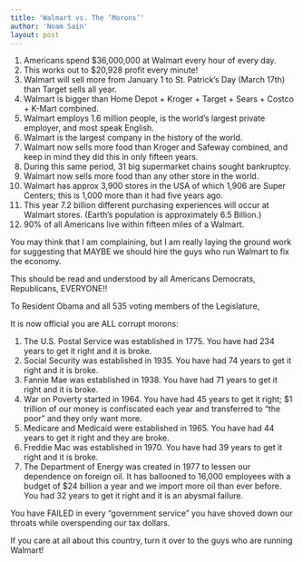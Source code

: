 ```yaml
---
title: 'Walmart vs. The ‘Morons’'
author: 'Noam Sain'
layout: post
---
```


1. Americans spend $36,000,000 at Walmart every hour of every day.
2. This works out to $20,928 profit every minute!
3. Walmart will sell more from January 1 to St. Patrick’s Day (March 17th) than Target sells all year.
4. Walmart is bigger than Home Depot + Kroger + Target + Sears + Costco + K-Mart combined.
5. Walmart employs 1.6 million people, is the world’s largest private employer, and most speak English.
6. Walmart is the largest company in the history of the world.
7. Walmart now sells more food than Kroger and Safeway combined, and keep in mind they did this in only fifteen years.
8. During this same period, 31 big supermarket chains sought bankruptcy.
9. Walmart now sells more food than any other store in the world.
10. Walmart has approx 3,900 stores in the USA of which 1,906 are Super Centers; this is 1,000 more than it had five years ago.
11. This year 7.2 billion different purchasing experiences will occur at Walmart stores. (Earth’s population is approximately 6.5 Billion.)
12. 90% of all Americans live within fifteen miles of a Walmart.

You may think that I am complaining, but I am really laying the ground work for suggesting that MAYBE we should hire the guys who run Walmart to fix the economy.

This should be read and understood by all Americans Democrats, Republicans, EVERYONE!!

To Resident Obama and all 535 voting members of the Legislature,

It is now official you are ALL corrupt morons:

1. The U.S. Postal Service was established in 1775. You have had 234 years to get it right and it is broke.
2. Social Security was established in 1935. You have had 74 years to get it right and it is broke.
3. Fannie Mae was established in 1938. You have had 71 years to get it right and it is broke.
4. War on Poverty started in 1964. You have had 45 years to get it right; $1 trillion of our money is confiscated each year and transferred to “the poor” and they only want more.
5. Medicare and Medicaid were established in 1965. You have had 44 years to get it right and they are broke.
6. Freddie Mac was established in 1970. You have had 39 years to get it right and it is broke.
7. The Department of Energy was created in 1977 to lessen our dependence on foreign oil. It has ballooned to 16,000 employees with a budget of $24 billion a year and we import more oil than ever before. You had 32 years to get it right and it is an abysmal failure.

You have FAILED in every “government service” you have shoved down our throats while overspending our tax dollars.

If you care at all about this country, turn it over to the guys who are running Walmart!
